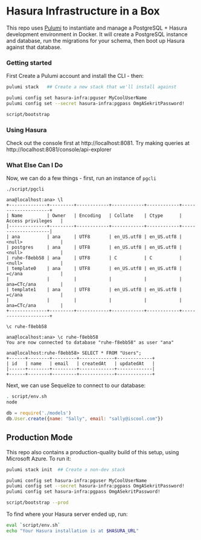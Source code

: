 # Hasura Infrastructure in a Box

This repo uses [Pulumi](https://pulumi.com) to instantiate and manage a PostgreSQL + Hasura development environment in Docker. It will create a PostgreSQL instance and database, run the migrations for your schema, then boot up Hasura against that database.

### Getting started

First Create a Pulumi account and install the CLI - then:

```sh
pulumi stack   ## Create a new stack that we'll install against

pulumi config set hasura-infra:pguser MyCoolUserName
pulumi config set --secret hasura-infra:pgpass OmgASekritPassword!

script/bootstrap
```

### Using Hasura

Check out the console first at http://localhost:8081. Try making queries at http://localhost:8081/console/api-explorer

### What Else Can I Do

Now, we can do a few things - first, run an instance of `pgcli`

```
./script/pgcli

ana@localhost:ana> \l                                                                                                      
+--------------+---------+------------+------------+------------+---------------------+
| Name         | Owner   | Encoding   | Collate    | Ctype      | Access privileges   |
|--------------+---------+------------+------------+------------+---------------------|
| ana          | ana     | UTF8       | en_US.utf8 | en_US.utf8 | <null>              |
| postgres     | ana     | UTF8       | en_US.utf8 | en_US.utf8 | <null>              |
| ruhe-f8ebb58 | ana     | UTF8       | C          | C          | <null>              |
| template0    | ana     | UTF8       | en_US.utf8 | en_US.utf8 | =c/ana              |
|              |         |            |            |            | ana=CTc/ana         |
| template1    | ana     | UTF8       | en_US.utf8 | en_US.utf8 | =c/ana              |
|              |         |            |            |            | ana=CTc/ana         |
+--------------+---------+------------+------------+------------+---------------------+

\c ruhe-f8ebb58

ana@localhost:ana> \c ruhe-f8ebb58                                                                                         
You are now connected to database "ruhe-f8ebb58" as user "ana"

ana@localhost:ruhe-f8ebb58> SELECT * FROM "Users";                                                                         
+------+--------+---------+-------------+-------------+
| id   | name   | email   | createdAt   | updatedAt   |
|------+--------+---------+-------------+-------------|
+------+--------+---------+-------------+-------------+
```

Next, we can use Sequelize to connect to our database:

```sh
. script/env.sh
node
```

```js
db = require('./models')
db.User.create({name: "Sally", email: "sally@iscool.com"})
```

## Production Mode

This repo also contains a production-quality build of this setup, using Microsoft Azure. To run it:

```sh
pulumi stack init  ## Create a non-dev stack

pulumi config set hasura-infra:pguser MyCoolUserName
pulumi config set --secret hasura-infra:pgpass OmgASekritPassword!
pulumi config set hasura-infra:pgpass OmgASekritPassword!

script/bootstrap --prod
```

To find where your Hasura server ended up, run:

```sh
eval `script/env.sh`
echo "Your Hasura installation is at $HASURA_URL"